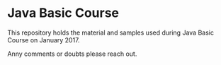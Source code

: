 # Java Basic Course
This repository holds the material and samples used during Java Basic Course on January 2017.

Anny comments or doubts please reach out.

